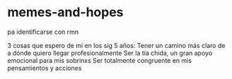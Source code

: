 # memes-and-hopes
pa identificarse con rmn

3 cosas que espero de mí en los sig 5 años:
	Tener un camino más claro de a dónde quiero llegar profesionalmente
	Ser la tía chida, un gran apoyo emocional para mis sobrinxs
	Ser totalmente congruente en mis pensamientos y acciones